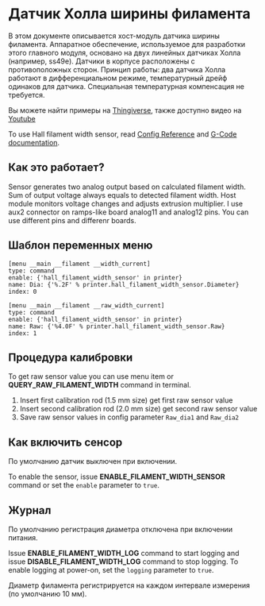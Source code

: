 # Датчик Холла ширины филамента

В этом документе описывается хост-модуль датчика ширины филамента. Аппаратное обеспечение, используемое для разработки этого главного модуля, основано на двух линейных датчиках Холла (например, ss49e). Датчики в корпусе расположены с противоположных сторон. Принцип работы: два датчика Холла работают в дифференциальном режиме, температурный дрейф одинаков для датчика. Специальная температурная компенсация не требуется.

Вы можете найти примеры на [Thingiverse](https://www.thingiverse.com/thing:4138933), также доступно видео на [Youtube](https://www.youtube.com/watch?v=TDO9tME8vp4)

To use Hall filament width sensor, read [Config Reference](Config_Reference.md#hall_filament_width_sensor) and [G-Code documentation](G-Codes.md#hall_filament_width_sensor).

## Как это работает?

Sensor generates two analog output based on calculated filament width. Sum of output voltage always equals to detected filament width. Host module monitors voltage changes and adjusts extrusion multiplier. I use aux2 connector on ramps-like board analog11 and analog12 pins. You can use different pins and differenr boards.

## Шаблон переменных меню

```
[menu __main __filament __width_current]
type: command
enable: {'hall_filament_width_sensor' in printer}
name: Dia: {'%.2F' % printer.hall_filament_width_sensor.Diameter}
index: 0

[menu __main __filament __raw_width_current]
type: command
enable: {'hall_filament_width_sensor' in printer}
name: Raw: {'%4.0F' % printer.hall_filament_width_sensor.Raw}
index: 1
```

## Процедура калибровки

To get raw sensor value you can use menu item or **QUERY_RAW_FILAMENT_WIDTH** command in terminal.

1. Insert first calibration rod (1.5 mm size) get first raw sensor value
1. Insert second calibration rod (2.0 mm size) get second raw sensor value
1. Save raw sensor values in config parameter `Raw_dia1` and `Raw_dia2`

## Как включить сенсор

По умолчанию датчик выключен при включении.

To enable the sensor, issue **ENABLE_FILAMENT_WIDTH_SENSOR** command or set the `enable` parameter to `true`.

## Журнал

По умолчанию регистрация диаметра отключена при включении питания.

Issue **ENABLE_FILAMENT_WIDTH_LOG** command to start logging and issue **DISABLE_FILAMENT_WIDTH_LOG** command to stop logging. To enable logging at power-on, set the `logging` parameter to `true`.

Диаметр филамента регистрируется на каждом интервале измерения (по умолчанию 10 мм).

